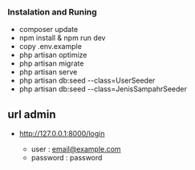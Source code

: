 

### Instalation and Runing

- composer update
- npm install & npm run dev
- copy .env.example
- php artisan optimize
- php artisan migrate
- php artisan serve
- php artisan db:seed --class=UserSeeder
- php artisan db:seed --class=JenisSampahrSeeder

## url admin
- http://127.0.0.1:8000/login

    - user : email@example.com
    - password : password